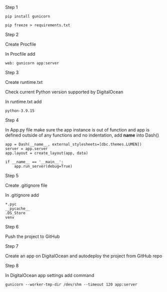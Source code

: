 Step 1

```
pip install gunicorn

pip freeze > requirements.txt
```

Step 2

Create Procfile

In Procfile add

```
web: gunicorn app:server 
```

Step 3

Create runtime.txt

Check current Python version supported by DigitalOcean

In runtime.txt add

```
python-3.9.15
```

Step 4

In App.py file make sure the app instance is out of function and app is defined outside of any functions and no indentation, add __name__ into Dash()

```
app = Dash(__name__, external_stylesheets=[dbc.themes.LUMEN])
server = app.server
app.layout = create_layout(app, data)

if __name__ == '__main__':
    app.run_server(debug=True)
```

Step 5

Create .gitignore file

In .gitignore add

```
*.pyc
__pycache__
.DS_Store
venv
```

Step 6

Push the project to GitHub

Step 7

Create an app on DigitalOcean and autodeploy the project from GitHub repo

Step 8

In DigitalOcean app settings add command

```
gunicorn --worker-tmp-dir /dev/shm --timeout 120 app:server
```
